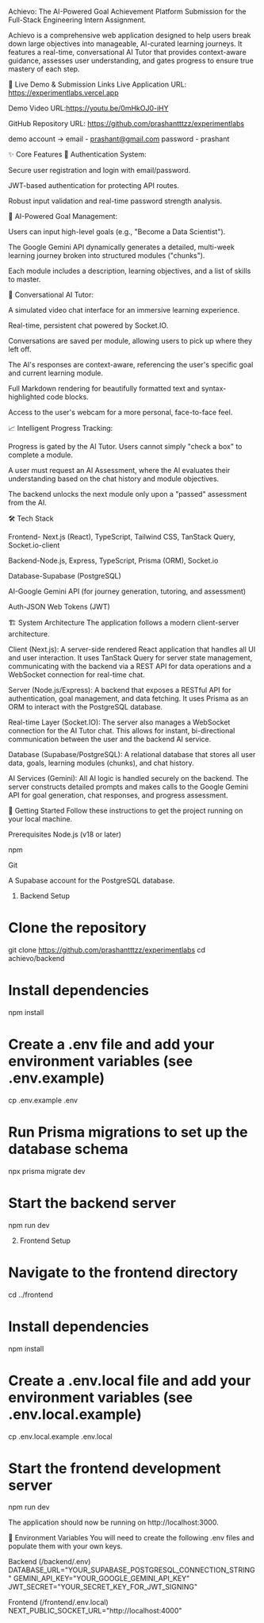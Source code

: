 Achievo: The AI-Powered Goal Achievement Platform
Submission for the Full-Stack Engineering Intern Assignment.

Achievo is a comprehensive web application designed to help users break down large objectives into manageable, AI-curated learning journeys. It features a real-time, conversational AI Tutor that provides context-aware guidance, assesses user understanding, and gates progress to ensure true mastery of each step.

🔗 Live Demo & Submission Links
Live Application URL: https://experimentlabs.vercel.app

Demo Video URL:https://youtu.be/0mHkOJ0-iHY

GitHub Repository URL: https://github.com/prashantttzz/experimentlabs

demo account ->
email - prashant@gmail.com
password - prashant

✨ Core Features
🔐 Authentication System:

Secure user registration and login with email/password.

JWT-based authentication for protecting API routes.

Robust input validation and real-time password strength analysis.

🎯 AI-Powered Goal Management:

Users can input high-level goals (e.g., "Become a Data Scientist").

The Google Gemini API dynamically generates a detailed, multi-week learning journey broken into structured modules ("chunks").

Each module includes a description, learning objectives, and a list of skills to master.

🧠 Conversational AI Tutor:

A simulated video chat interface for an immersive learning experience.

Real-time, persistent chat powered by Socket.IO.

Conversations are saved per module, allowing users to pick up where they left off.

The AI's responses are context-aware, referencing the user's specific goal and current learning module.

Full Markdown rendering for beautifully formatted text and syntax-highlighted code blocks.

Access to the user's webcam for a more personal, face-to-face feel.

📈 Intelligent Progress Tracking:

Progress is gated by the AI Tutor. Users cannot simply "check a box" to complete a module.

A user must request an AI Assessment, where the AI evaluates their understanding based on the chat history and module objectives.

The backend unlocks the next module only upon a "passed" assessment from the AI.

🛠️ Tech Stack

Frontend- Next.js (React), TypeScript, Tailwind CSS, TanStack Query, Socket.io-client

Backend-Node.js, Express, TypeScript, Prisma (ORM), Socket.io

Database-Supabase (PostgreSQL)

AI-Google Gemini API (for journey generation, tutoring, and assessment)

Auth-JSON Web Tokens (JWT)

🏗️ System Architecture
The application follows a modern client-server architecture.

Client (Next.js): A server-side rendered React application that handles all UI and user interaction. It uses TanStack Query for server state management, communicating with the backend via a REST API for data operations and a WebSocket connection for real-time chat.

Server (Node.js/Express): A backend that exposes a RESTful API for authentication, goal management, and data fetching. It uses Prisma as an ORM to interact with the PostgreSQL database.

Real-time Layer (Socket.IO): The server also manages a WebSocket connection for the AI Tutor chat. This allows for instant, bi-directional communication between the user and the backend AI service.

Database (Supabase/PostgreSQL): A relational database that stores all user data, goals, learning modules (chunks), and chat history.

AI Services (Gemini): All AI logic is handled securely on the backend. The server constructs detailed prompts and makes calls to the Google Gemini API for goal generation, chat responses, and progress assessment.

🚀 Getting Started
Follow these instructions to get the project running on your local machine.

Prerequisites
Node.js (v18 or later)

npm

Git

A Supabase account for the PostgreSQL database.

1. Backend Setup

# Clone the repository

git clone https://github.com/prashantttzz/experimentlabs
cd achievo/backend

# Install dependencies

npm install

# Create a .env file and add your environment variables (see .env.example)

cp .env.example .env

# Run Prisma migrations to set up the database schema

npx prisma migrate dev

# Start the backend server

npm run dev

2. Frontend Setup

# Navigate to the frontend directory

cd ../frontend

# Install dependencies

npm install

# Create a .env.local file and add your environment variables (see .env.local.example)

cp .env.local.example .env.local

# Start the frontend development server

npm run dev

The application should now be running on http://localhost:3000.

🔑 Environment Variables
You will need to create the following .env files and populate them with your own keys.

Backend (/backend/.env)
DATABASE_URL="YOUR_SUPABASE_POSTGRESQL_CONNECTION_STRING"
GEMINI_API_KEY="YOUR_GOOGLE_GEMINI_API_KEY"
JWT_SECRET="YOUR_SECRET_KEY_FOR_JWT_SIGNING"

Frontend (/frontend/.env.local)
NEXT_PUBLIC_SOCKET_URL="http://localhost:4000"
